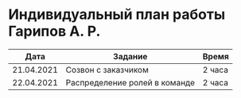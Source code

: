 # Индивидуальный план работы Гарипов А. Р.

| Дата           | Задание                                              | Время     |
|----------------|------------------------------------------------------|-----------|
| 21.04.2021     |Созвон с заказчиком                                | 2 часа   |
| 22.04.2021     | Распределение ролей в команде                                 | 2 часа   | 



